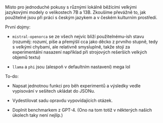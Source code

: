 Místo pro jednoduché pokusy s různými lokálně běžícími velkými jazykovými modely o velikostech 7B a 13B. Zkoušíme převážně to, jak použitelné jsou při práci s českým jazykem a v českém kulturním prostředí.

První dojmy:

- ```mistral-openorca``` se ze všech nejvíc blíží použitelnému-ish stavu (rozuměj: rozumí, píše a přemýšlí cca jako děcko z prvního stupně, tedy s velkými chybami, ale relativně smysluplně, takže stojí za experimentální nasazení například při strojových rešerších velkých objemů textu)

- ```llama``` a ```phi``` jsou (alespoň v defaultním nastavení) mega lol 

To-do:

- Napsat jednotnou funkci pro běh experimentů a výsledky vedle vypisování v sešitech ukládat do JSONu.

- Vydestilovat sadu opravdu vypovídajících otázek.

- Doplnit benchmarkem z GPT-4. (Ono na tom totiž v některých našich úkolech taky není nejlíp.)
